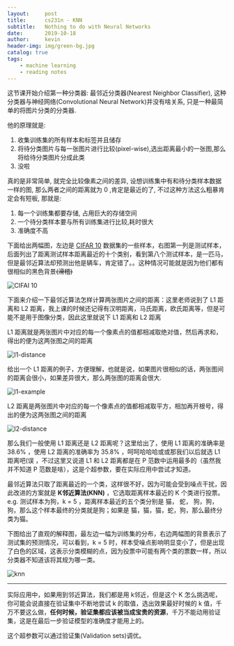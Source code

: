 ```yaml
---
layout:     post
title:      cs231n - KNN
subtitle:   Nothing to do with Neural Networks
date:       2019-10-18
author:     kevin
header-img: img/green-bg.jpg
catalog: true
tags:
    - machine learning
	- reading notes
---
```






这节课开始介绍第一种分类器: 最邻近分类器(Nearest Neighbor Classifier), 这种分类器与神经网络(Convolutional Neural Network)并没有啥关系, 只是一种最简单的将图片分类的分类器.



他的原理就是:

1. 收集训练集的所有样本和标签并且储存
2. 将待分类图片与每一张图片进行比较(pixel-wise),选出距离最小的一张图,那么将给待分类图片分成此类
3. 没啦



真的是非常简单, 就完全比较像素之间的差异, 设想训练集中有和待分类样本数据一样的图, 那么两者之间的距离就为 0 ,肯定是最近的了, 不过这种方法这么粗暴肯定会有短板, 那就是:

1. 每一个训练集都要存储, 占用巨大的存储空间
2. 一个待分类样本要与所有训练集进行比较,耗时很大
3. 准确度不高



下面给出两幅图，左边是 [CIFAR 10](http://www.cs.toronto.edu/~kriz/cifar.html) 数据集的一些样本，右图第一列是测试样本，后面列出了距离测试样本距离最近的十个类别，看到第八个测试样本，是一匹马，但是最邻近算法却预测出他是辆车，肯定错了。。这种情况可能就是因为他们都有很相似的黑色背景~~(滑稽)~~



![CIFAI 10](https://i.loli.net/2019/10/23/XzI9T4ZQ8PLlyc6.png)



下面来介绍一下最邻近算法怎样计算两张图片之间的距离：这里老师说到了 L1 距离和 L2 距离，我上课的时候还记得有汉明距离，马氏距离，欧氏距离等，但是可能不是用于图像分类，因此这里就说下 L1 距离和 L2 距离



L1 距离就是两张图片中对应的每一个像素点的值都相减取绝对值，然后再求和，得出的便为这两张图之间的距离

![l1-distance](https://i.loli.net/2019/10/23/BOGXpsaErRCUgf3.png)

给出一个 L1 距离的例子，方便理解，也就是说，如果图片很相似的话，两张图间的距离会很小，如果差异很大，那么两张图的距离会很大.

![l1-example](https://i.loli.net/2019/10/23/BOGXpsaErRCUgf3.png)



L2 距离是两张图片中对应的每一个像素点的值都相减取平方，相加再开根号，得出的便为这两张图之间的距离

![l2-distance](https://i.loli.net/2019/10/23/BOGXpsaErRCUgf3.png)



那么我们一般使用 L1 距离还是 L2 距离呢？这里给出了，使用 L1 距离的准确率是 38.6% ，使用 L2 距离的准确率为 35.8% ，呵呵哈哈哈或或那我们以后就选 L1 距离吧(误 ，不过这里又说道 L1 和 L2 距离都是在 P 范数中运用最多的（虽然我并不知道 P 范数是啥），这是个超参数，要在实际应用中尝试才知道。



最邻近算法只取了距离最近的一个类，这样很不好，因为可能会受到噪点干扰，因此改进的方案就是 **K邻近算法(KNN)** ，它选取距离样本最近的 K 个类进行投票。e.g. 测试样本为狗，k = 5 ，距离样本最近的五个类分别是 猫， 蛇， 狗，狗，狗，那么这个样本最终的分类就是狗；如果是 猫，猫，猫，蛇，狗，那么最终分类为猫。



下图给出了直观的解释图，最左边一幅为训练集的分布，右边两幅图的背景表示了测试集的预测情况，可以看到，k = 5 时，样本受噪点影响明显变小了，但是出现了白色的区域，这表示分类模糊的点，因为投票中可能有两个类的票数一样，所以分类器不知道该将其规为哪一类。

![knn](https://i.loli.net/2019/10/23/BOGXpsaErRCUgf3.png)



---



实际应用中，如果用到邻近算法，我们都是用 k邻近，但是这个 K 怎么挑选呢，你可能会说直接在验证集中不断地尝试 k 的取值，选出效果最好时候的 k 值，千万不要这么做，**任何时候，验证集都应该被当成宝贵的资源**，千万不能动用验证集，这是在最后一步验证模型的准确度才能用上的。



这个超参数可以通过验证集(Validation sets)调优。